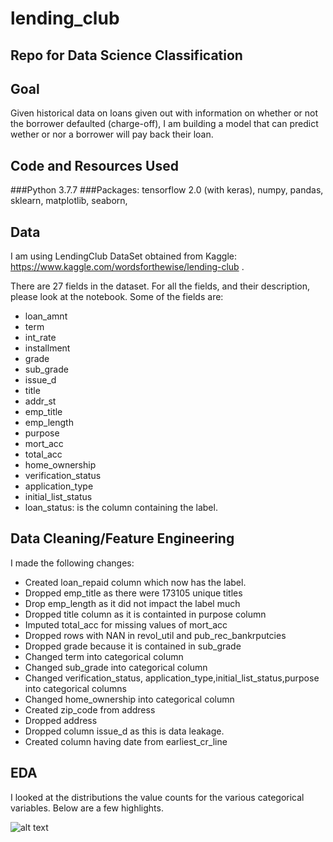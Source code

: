 # lending_club
## Repo for Data Science Classification

## Goal
Given historical data on loans given out with information on whether
or not the borrower defaulted (charge-off), I am building a model that
can predict wether or nor a borrower will pay back their loan.

## Code and Resources Used
###Python
3.7.7
###Packages:
tensorflow 2.0 (with keras), numpy, pandas, sklearn, matplotlib, seaborn, 


## Data
I am using LendingClub DataSet obtained from Kaggle:
https://www.kaggle.com/wordsforthewise/lending-club
.

There are 27 fields in the dataset. For all the fields,
and their description, please look at the notebook.
Some of the fields are:
* loan_amnt
* term
* int_rate
* installment
* grade
* sub_grade
* issue_d
* title
* addr_st
* emp_title
* emp_length
* purpose
* mort_acc
* total_acc
* home_ownership
* verification_status
* application_type
* initial_list_status
* loan_status: is the column containing the label.

## Data Cleaning/Feature Engineering
I made the following changes:

* Created loan_repaid column which now has the label.
* Dropped emp_title as there were 173105 unique titles
* Drop emp_length as it did not impact the label much
* Dropped title column as it is containted in purpose column
* Imputed total_acc for missing values of mort_acc
* Dropped rows with NAN in revol_util and pub_rec_bankrputcies
* Dropped grade because it is contained in sub_grade
* Changed term into categorical column
* Changed sub_grade into categorical column
* Changed verification_status,
application_type,initial_list_status,purpose into categorical columns
* Changed home_ownership into categorical column
* Created zip_code from address
* Dropped address
* Dropped column issue_d as this is data leakage. 
* Created column having date from earliest_cr_line

## EDA
I looked at the distributions the value counts for the various
categorical variables. Below are a few highlights.

![alt text](https://github.com/sanrioyt/lending_club.git/blob/master/correlation.png "Correlation")
